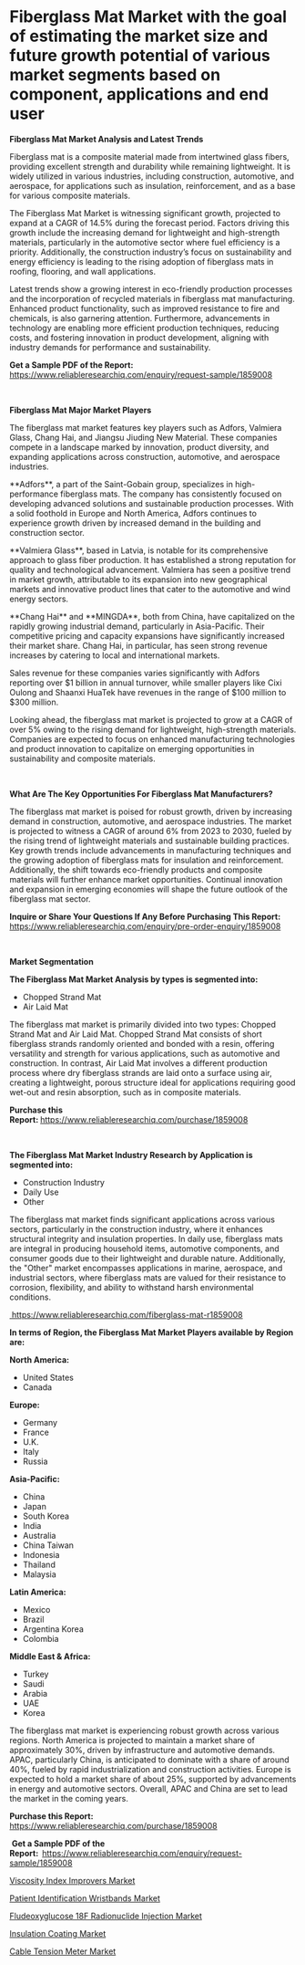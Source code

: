 <p><h1>Fiberglass Mat Market with the goal of estimating the market size and future growth potential of various market segments based on component, applications and end user</h1></p><p><strong>Fiberglass Mat Market Analysis and Latest Trends</strong></p>
<p><p>Fiberglass mat is a composite material made from intertwined glass fibers, providing excellent strength and durability while remaining lightweight. It is widely utilized in various industries, including construction, automotive, and aerospace, for applications such as insulation, reinforcement, and as a base for various composite materials.</p><p>The Fiberglass Mat Market is witnessing significant growth, projected to expand at a CAGR of 14.5% during the forecast period. Factors driving this growth include the increasing demand for lightweight and high-strength materials, particularly in the automotive sector where fuel efficiency is a priority. Additionally, the construction industry’s focus on sustainability and energy efficiency is leading to the rising adoption of fiberglass mats in roofing, flooring, and wall applications.</p><p>Latest trends show a growing interest in eco-friendly production processes and the incorporation of recycled materials in fiberglass mat manufacturing. Enhanced product functionality, such as improved resistance to fire and chemicals, is also garnering attention. Furthermore, advancements in technology are enabling more efficient production techniques, reducing costs, and fostering innovation in product development, aligning with industry demands for performance and sustainability.</p></p>
<p><strong>Get a Sample PDF of the Report:&nbsp;</strong> <a href="https://www.reliableresearchiq.com/enquiry/request-sample/1859008?utm_campaign=1088&utm_medium=2&utm_source=Github&utm_content=ia&utm_term=11112024&utm_id=fiberglass-mat">https://www.reliableresearchiq.com/enquiry/request-sample/1859008</a></p>
<p>&nbsp;</p>
<p><strong>Fiberglass Mat Major Market Players</strong></p>
<p><p>The fiberglass mat market features key players such as Adfors, Valmiera Glass, Chang Hai, and Jiangsu Jiuding New Material. These companies compete in a landscape marked by innovation, product diversity, and expanding applications across construction, automotive, and aerospace industries.</p><p>**Adfors**, a part of the Saint-Gobain group, specializes in high-performance fiberglass mats. The company has consistently focused on developing advanced solutions and sustainable production processes. With a solid foothold in Europe and North America, Adfors continues to experience growth driven by increased demand in the building and construction sector.</p><p>**Valmiera Glass**, based in Latvia, is notable for its comprehensive approach to glass fiber production. It has established a strong reputation for quality and technological advancement. Valmiera has seen a positive trend in market growth, attributable to its expansion into new geographical markets and innovative product lines that cater to the automotive and wind energy sectors.</p><p>**Chang Hai** and **MINGDA**, both from China, have capitalized on the rapidly growing industrial demand, particularly in Asia-Pacific. Their competitive pricing and capacity expansions have significantly increased their market share. Chang Hai, in particular, has seen strong revenue increases by catering to local and international markets.</p><p>Sales revenue for these companies varies significantly with Adfors reporting over $1 billion in annual turnover, while smaller players like Cixi Oulong and Shaanxi HuaTek have revenues in the range of $100 million to $300 million. </p><p>Looking ahead, the fiberglass mat market is projected to grow at a CAGR of over 5% owing to the rising demand for lightweight, high-strength materials. Companies are expected to focus on enhanced manufacturing technologies and product innovation to capitalize on emerging opportunities in sustainability and composite materials.</p></p>
<p>&nbsp;</p>
<p><strong>What Are The Key Opportunities For Fiberglass Mat Manufacturers?</strong></p>
<p><p>The fiberglass mat market is poised for robust growth, driven by increasing demand in construction, automotive, and aerospace industries. The market is projected to witness a CAGR of around 6% from 2023 to 2030, fueled by the rising trend of lightweight materials and sustainable building practices. Key growth trends include advancements in manufacturing techniques and the growing adoption of fiberglass mats for insulation and reinforcement. Additionally, the shift towards eco-friendly products and composite materials will further enhance market opportunities. Continual innovation and expansion in emerging economies will shape the future outlook of the fiberglass mat sector.</p></p>
<p><strong>Inquire or Share Your Questions If Any Before Purchasing This Report:</strong> <a href="https://www.reliableresearchiq.com/enquiry/pre-order-enquiry/1859008?utm_campaign=1088&utm_medium=2&utm_source=Github&utm_content=ia&utm_term=11112024&utm_id=fiberglass-mat">https://www.reliableresearchiq.com/enquiry/pre-order-enquiry/1859008</a></p>
<p>&nbsp;</p>
<p><strong>Market Segmentation</strong></p>
<p><strong>The Fiberglass Mat Market Analysis by types is segmented into:</strong></p>
<p><ul><li>Chopped Strand Mat</li><li>Air Laid Mat</li></ul></p>
<p><p>The fiberglass mat market is primarily divided into two types: Chopped Strand Mat and Air Laid Mat. Chopped Strand Mat consists of short fiberglass strands randomly oriented and bonded with a resin, offering versatility and strength for various applications, such as automotive and construction. In contrast, Air Laid Mat involves a different production process where dry fiberglass strands are laid onto a surface using air, creating a lightweight, porous structure ideal for applications requiring good wet-out and resin absorption, such as in composite materials.</p></p>
<p><strong>Purchase this Report:&nbsp;</strong><a href="https://www.reliableresearchiq.com/purchase/1859008?utm_campaign=1088&utm_medium=2&utm_source=Github&utm_content=ia&utm_term=11112024&utm_id=fiberglass-mat">https://www.reliableresearchiq.com/purchase/1859008</a></p>
<p>&nbsp;</p>
<p><strong>The Fiberglass Mat Market Industry Research by Application is segmented into:</strong></p>
<p><ul><li>Construction Industry</li><li>Daily Use</li><li>Other</li></ul></p>
<p><p>The fiberglass mat market finds significant applications across various sectors, particularly in the construction industry, where it enhances structural integrity and insulation properties. In daily use, fiberglass mats are integral in producing household items, automotive components, and consumer goods due to their lightweight and durable nature. Additionally, the "Other" market encompasses applications in marine, aerospace, and industrial sectors, where fiberglass mats are valued for their resistance to corrosion, flexibility, and ability to withstand harsh environmental conditions.</p></p>
<p><a href="https://www.reliableresearchiq.com/fiberglass-mat-r1859008?utm_campaign=1088&utm_medium=2&utm_source=Github&utm_content=ia&utm_term=11112024&utm_id=fiberglass-mat">&nbsp;https://www.reliableresearchiq.com/fiberglass-mat-r1859008</a></p>
<p><strong>In terms of Region, the Fiberglass Mat Market Players available by Region are:</strong></p>
<p>
    <p> <strong> North America: </strong>
        <ul>
            <li>United States</li>
            <li>Canada</li>
        </ul>
        </p> 
    <p> <strong> Europe: </strong>
        <ul>
            <li>Germany</li>
            <li>France</li>
            <li>U.K.</li>
            <li>Italy</li>
            <li>Russia</li>
        </ul>
        </p> 
    <p> <strong> Asia-Pacific: </strong>
        <ul>
            <li>China</li>
            <li>Japan</li>
            <li>South Korea</li>
            <li>India</li>
            <li>Australia</li>
            <li>China Taiwan</li>
            <li>Indonesia</li>
            <li>Thailand</li>
            <li>Malaysia</li>
        </ul>
        </p> 
    <p> <strong> Latin America: </strong>
        <ul>
            <li>Mexico</li>
            <li>Brazil</li>
            <li>Argentina Korea</li>
            <li>Colombia</li>
        </ul>
        </p> 
    <p> <strong> Middle East & Africa: </strong>
        <ul>
            <li>Turkey</li>
            <li>Saudi</li>
            <li>Arabia</li>
            <li>UAE</li>
            <li>Korea</li>
        </ul>
    </p>
    </p>
<p><p>The fiberglass mat market is experiencing robust growth across various regions. North America is projected to maintain a market share of approximately 30%, driven by infrastructure and automotive demands. APAC, particularly China, is anticipated to dominate with a share of around 40%, fueled by rapid industrialization and construction activities. Europe is expected to hold a market share of about 25%, supported by advancements in energy and automotive sectors. Overall, APAC and China are set to lead the market in the coming years.</p></p>
<p><strong>Purchase this Report: </strong><a href="https://www.reliableresearchiq.com/purchase/1859008?utm_campaign=1088&utm_medium=2&utm_source=Github&utm_content=ia&utm_term=11112024&utm_id=fiberglass-mat">https://www.reliableresearchiq.com/purchase/1859008</a></p>
<p>&nbsp;<strong>Get a Sample PDF of the Report:&nbsp;&nbsp;</strong><a href="https://www.reliableresearchiq.com/enquiry/request-sample/1859008?utm_campaign=1088&utm_medium=2&utm_source=Github&utm_content=ia&utm_term=11112024&utm_id=fiberglass-mat">https://www.reliableresearchiq.com/enquiry/request-sample/1859008</a></p>
<p><strong></strong></p>
<p><p><a href="https://github.com/alea79alre/Market-Research-Report-List-1/blob/main/viscosity-index-improvers-market.md?utm_campaign=1088&utm_medium=2&utm_source=Github&utm_content=ia&utm_term=11112024&utm_id=fiberglass-mat">Viscosity Index Improvers Market</a></p><p><a href="https://issuu.com/reportprime-2/docs/patient-identification-wristbands-m_f10787d36dcf0d?utm_campaign=1088&utm_medium=2&utm_source=Github&utm_content=ia&utm_term=11112024&utm_id=fiberglass-mat">Patient Identification Wristbands Market</a></p><p><a href="https://issuu.com/reportprime-2/docs/fludeoxyglucose-18f-radionuclide-in_6c085039d2b63c?utm_campaign=1088&utm_medium=2&utm_source=Github&utm_content=ia&utm_term=11112024&utm_id=fiberglass-mat">Fludeoxyglucose 18F Radionuclide Injection Market</a></p><p><a href="https://github.com/malika4dt4reta/Market-Research-Report-List-1/blob/main/insulation-coating-market.md?utm_campaign=1088&utm_medium=2&utm_source=Github&utm_content=ia&utm_term=11112024&utm_id=fiberglass-mat">Insulation Coating Market</a></p><p><a href="https://www.linkedin.com/pulse/cable-tension-meter-market-global-regional-analysis-2024--2dujf?utm_campaign=1088&utm_medium=2&utm_source=Github&utm_content=ia&utm_term=11112024&utm_id=fiberglass-mat">Cable Tension Meter Market</a></p></p>
